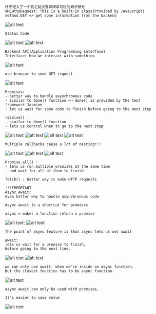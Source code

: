 ```
终于进入了一个我之前没有详细学习过的知识部分
XMLHttpRequest: This is a built-in class(Provided by JavaScript)
method:GET => get some information from the backend
```
![alt text](img/image-1.png)

```
Status Code
```
![alt text](img/image-2.png)
![alt text](img/image-3.png)

```
Backend API(Application Programming Interface)
Interface: How we interact with something
```
![alt text](img/image-4.png)

```
use browser to send GET request
```
![alt text](img/image-5.png)

```
Promises:
- better way to handle asynchronous code 
- similar to done() function => done() is provided by the test framework Jasmine
- let us wait for some code to finish before going to the next step
```

```
resolve() :
- similar to done() function
- lets us control when to go to the next step
```
![alt text](img/image-6.png)
![alt text](img/image-7.png)
![alt text](img/image-8.png)
![alt text](img/image-9.png)
```
Multiple callbacks cause a lot of nesting!!!
```
![alt text](img/image-10.png)
![alt text](img/image-11.png)
![alt text](img/image-12.png)
```
Promise.all() :
- lets us run multiple promises at the same time
- and wait for all of them to finish
```

```
fetch() : better way to make HTTP requests
```

```
!!!IMPORTANT
Async Await:
even better way to handle asynchronous code
```

```
Async await is a shortcut for promises
```

```
async = makes a function return a promise
```
![alt text](img/image-13.png);
![alt text](img/image-14.png)

```
The point of async feature is that async lets us ues await
```

```
await:
lets us wait for a promise to finish, 
before going to the next line.
```
![alt text](img/image-15.png)
![alt text](img/image-16.png)
```
we can only use await, when we're inside an async function.
But the closest function has to be async function.
```
![alt text](img/image-17.png)
```
async await can only be used with promises.
```

```
It's easier to save value
```
![alt text](img/image-18.png)